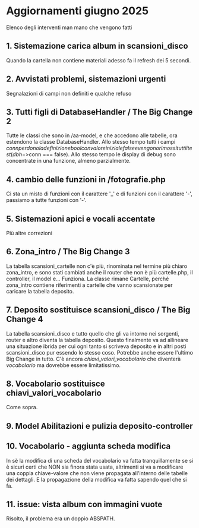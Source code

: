 # Aggiornamenti giugno 2025

Elenco degli interventi man mano che vengono fatti

## 1. Sistemazione carica album in scansioni_disco

Quando la cartella non contiene materiali adesso fa il refresh dei 5 secondi.

## 2. Avvistati problemi, sistemazioni urgenti

Segnalazioni di campi non definiti e qualche refuso

## 3. Tutti figli di DatabaseHandler / The Big Change 2

Tutte le classi che sono in /aa-model, e che accedono alle tabelle,
ora estendono la classe DatabaseHandler.
Allo stesso tempo tutti i campi $conn perdono la definizione bool con
valore iniziale false e vengono rimossi tutti i test (dbh->$conn === false).
Allo stesso tempo le display di debug
sono concentrate in una funzione, almeno
parzialmente.

## 4. cambio delle funzioni in /fotografie.php

Ci sta un misto di funzioni con il carattere '_' e di
funzioni con il carattere '-', passiamo a tutte funzioni con '-'.  

## 5. Sistemazioni apici e vocali accentate

Più altre correzioni

## 6. Zona_intro / The Big Change 3

La tabella scansioni_cartelle non c'è più, rinominata
nel termine più chiaro zona_intro, e sono stati cambiati anche
il router che non è più cartelle.php, il controller,
il model e... Funziona. La classe rimane Cartelle, perché
zona_intro contiene riferimenti a cartelle che vanno scansionate
per caricare la tabella deposito.

## 7. Deposito sostituisce scansioni_disco / The Big Change 4

La tabella scansioni_disco e tutto quello che gli va intorno
nei sorgenti, router e altro diventa la tabella deposito.
Questo finalmente va ad allineare una situazione ibrida per
cui ogni tanto si scriveva deposito e in altri posti scansioni_disco
pur essendo lo stesso coso.
Potrebbe anche essere l'ultimo Big Change in tutto.
C'è ancora *chiavi_valori_vocabolario* che diventerà *vocabolario* ma
dovrebbe essere limitatissimo.

## 8. Vocabolario sostituisce chiavi_valori_vocabolario

Come sopra.

## 9. Model Abilitazioni e pulizia deposito-controller

## 10. Vocabolario - aggiunta scheda modifica

In sè la modifica di una scheda del vocabolario va fatta
tranquillamente se si è sicuri certi che NON sia finora stata usata,
altrimenti si va a modificare una coppia chiave-valore che
non viene propagata all'interno delle tabelle dei dettagli.
E la propagazione della modifica va fatta sapendo quel che si fa.

## 11. issue: vista album con immagini vuote 

Risolto, il problema era un doppio ABSPATH.